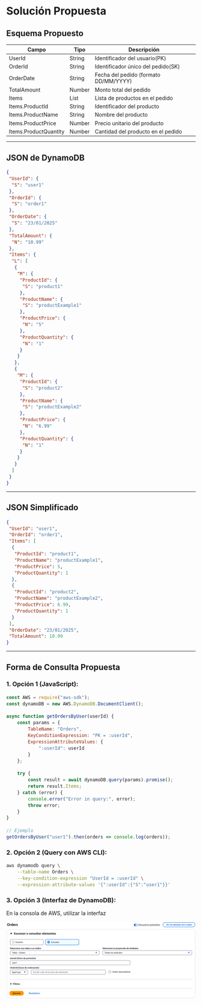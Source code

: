 # Solución Propuesta

## Esquema Propuesto

| Campo          | Tipo       | Descripción                          |
|----------------|------------|--------------------------------------|
| UserId         | String     | Identificador del usuario(PK)          |
| OrderId        | String     | Identificador único del pedido(SK)      |
| OrderDate      | String     | Fecha del pedido (formato DD/MM/YYYY) |
| TotalAmount    | Number     | Monto total del pedido              |
| Items          | List<Map>  | Lista de productos en el pedido     |
| Items.ProductId   | String  | Identificador del producto          |
| Items.ProductName | String  | Nombre del producto                 |
| Items.ProductPrice | Number | Precio unitario del producto        |
| Items.ProductQuantity | Number | Cantidad del producto en el pedido |

---

## JSON de DynamoDB

```json
{
 "UserId": {
  "S": "user1"
 },
 "OrderId": {
  "S": "order1"
 },
 "OrderDate": {
  "S": "23/01/2025"
 },
 "TotalAmount": {
  "N": "10.99"
 },
 "Items": {
  "L": [
   {
    "M": {
     "ProductId": {
      "S": "product1"
     },
     "ProductName": {
      "S": "productExample1"
     },
     "ProductPrice": {
      "N": "5"
     },
     "ProductQuantity": {
      "N": "1"
     }
    }
   },
   {
    "M": {
     "ProductId": {
      "S": "product2"
     },
     "ProductName": {
      "S": "productExample2"
     },
     "ProductPrice": {
      "N": "6.99"
     },
     "ProductQuantity": {
      "N": "1"
     }
    }
   }
  ]
 }
}
```

---

## JSON Simplificado

```json
{
 "UserId": "user1",
 "OrderId": "order1",
 "Items": [
  {
   "ProductId": "product1",
   "ProductName": "productExample1",
   "ProductPrice": 5,
   "ProductQuantity": 1
  },
  {
   "ProductId": "product2",
   "ProductName": "productExample2",
   "ProductPrice": 6.99,
   "ProductQuantity": 1
  }
 ],
 "OrderDate": "23/01/2025",
 "TotalAmount": 10.99
}
```

---

## Forma de Consulta Propuesta

### 1. Opción 1 (JavaScript):

```javascript
const AWS = require("aws-sdk");
const dynamoDB = new AWS.DynamoDB.DocumentClient();

async function getOrdersByUser(userId) {
    const params = {
        TableName: "Orders",
        KeyConditionExpression: "PK = :userId",
        ExpressionAttributeValues: {
            ":userId": userId
        }
    };

    try {
        const result = await dynamoDB.query(params).promise();
        return result.Items;
    } catch (error) {
        console.error("Error in query:", error);
        throw error;
    }
}

// Ejemplo
getOrdersByUser("user1").then(orders => console.log(orders));
```

### 2. Opción 2 (Query con AWS CLI):

```bash
aws dynamodb query \
    --table-name Orders \
    --key-condition-expression "UserId = :userId" \
    --expression-attribute-values '{":userId":{"S":"user1"}}'
```

### 3. Opción 3 (Interfaz de DynamoDB):

En la consola de AWS, utilizar la interfaz

![Consulta DynamoDB](image.png)